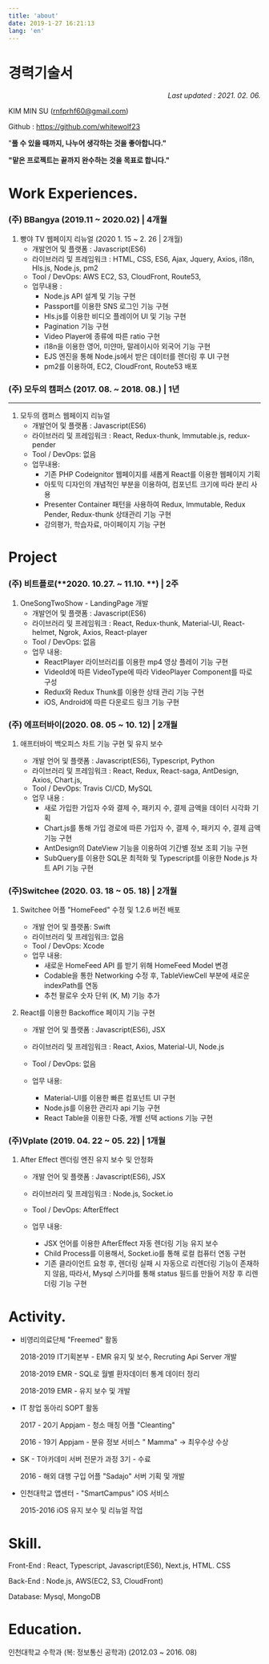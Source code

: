 ```yaml
---
title: 'about'
date: 2019-1-27 16:21:13
lang: 'en'
---
```


# 경력기술서

<div style="text-align: right"> <i>Last updated : 2021. 02. 06.</i> </div>

KIM MIN SU (rnfprhf60@gmail.com)

Github : https://github.com/whitewolf23

"**풀 수 있을 때까지, 나누어 생각하는 것을 좋아합니다."**

**"맡은 프로젝트는 끝까지 완수하는 것을 목표로 합니다."**

# Work Experiences.

### (주) BBangya (2019.11 ~ 2020.02) | 4개월

1. 빵야 TV 웹페이지 리뉴얼 (2020 1. 15 ~ 2. 26 | 2개월)
   - 개발언어 및 플랫폼 : Javascript(ES6)
   - 라이브러리 및 프레임워크 : HTML, CSS, ES6, Ajax, Jquery, Axios, i18n, Hls.js, Node.js, pm2
   - Tool / DevOps: AWS EC2, S3, CloudFront, Route53,
   - 업무내용 :
     - Node.js API 설계 및 기능 구현
     - Passport를 이용한 SNS 로그인 기능 구현
     - Hls.js를 이용한 비디오 플레이어 UI 및 기능 구현
     - Pagination 기능 구현
     - Video Player에 종류에 따른 ratio 구현
     - i18n을 이용한 영어, 미얀마, 말레이시아 외국어 기능 구현
     - EJS 엔진을 통해 Node.js에서 받은 데이터를 렌더링 후 UI 구현
     - pm2를 이용하여, EC2, CloudFront, Route53 배포

### (주) 모두의 캠퍼스 (2017. 08. ~ 2018. 08.) | 1년

---

1. 모두의 캠퍼스 웹페이지 리뉴얼
   - 개발언어 및 플랫폼 : Javascript(ES6)
   - 라이브러리 및 프레임워크 : React, Redux-thunk, Immutable.js, redux-pender
   - Tool / DevOps: 없음
   - 업무내용:
     - 기존 PHP Codeignitor 웹페이지를 새롭게 React를 이용한 웹페이지 기획
     - 아토믹 디자인의 개념적인 부분을 이용하여, 컴포넌트 크기에 따라 분리 사용
     - Presenter Container 패턴을 사용하여 Redux, Immutable, Redux Pender, Redux-thunk 상태관리 기능 구현
     - 강의평가, 학습자료, 마이페이지 기능 구현

# Project

### (주) 비트플로(**2020. 10.27. ~ 11.10. **) | 2주

1. OneSongTwoShow - LandingPage 개발
   - 개발언어 및 플랫폼 : Javascript(ES6)
   - 라이브러리 및 프레임워크 : React, Redux-thunk, Material-UI, React-helmet, Ngrok, Axios, React-player
   - Tool / DevOps: 없음
   - 업무 내용:
     - ReactPlayer 라이브러리를 이용한 mp4 영상 플레이 기능 구현
     - VideoId에 따른 VideoType에 따라 VideoPlayer Component를 따로 구성
     - Redux와 Redux Thunk를 이용한 상태 관리 기능 구현
     - iOS, Android에 따른 다운로드 링크 기능 구현

### (주) 에프터바이(2020. 08. 05 ~ 10. 12) | 2개월

1. 애프터바이 백오피스 차트 기능 구현 및 유지 보수

   - 개발 언어 및 플랫폼 : Javascript(ES6), Typescript, Python
   - 라이브러리 및 프레임워크 : React, Redux, React-saga, AntDesign, Axios, Chart.js,
   - Tool / DevOps: Travis CI/CD, MySQL
   - 업무 내용 :
     - 새로 가입한 가입자 수와 결제 수, 패키지 수, 결제 금액을 데이터 시각화 기획
     - Chart.js를 통해 가입 경로에 따른 가입자 수, 결제 수, 패키지 수, 결제 금액 기능 구현
     - AntDesign의 DateView 기능을 이용하여 기간별 정보 조회 기능 구현
     - SubQuery를 이용한 SQL문 최적화 및 Typescript를 이용한 Node.js 차트 API 기능 구현

### (주)Switchee (2020. 03. 18 ~ 05. 18) | 2개월

1. Switchee 어플 "HomeFeed" 수정 및 1.2.6 버전 배포

   - 개발 언어 및 플랫폼: Swift
   - 라이브러리 및 프레임워크: 없음
   - Tool / DevOps: Xcode
   - 업무 내용:
     - 새로운 HomeFeed API 를 받기 위해 HomeFeed Model 변경
     - Codable을 통한 Networking 수정 후, TableViewCell 부분에 새로운 indexPath를 연동
     - 추천 팔로우 숫자 단위 (K, M) 기능 추가

2. React를 이용한 Backoffice 페이지 기능 구현

   - 개발 언어 및 플랫폼 : Javascript(ES6), JSX
   - 라이브러리 및 프레임워크 : React, Axios, Material-UI, Node.js
   - Tool / DevOps: 없음
   - 업무 내용:

     - Material-UI를 이용한 빠른 컴포넌트 UI 구현
     - Node.js를 이용한 관리자 api 기능 구현
     - React Table을 이용한 다중, 개별 선택 actions 기능 구현

### (주)Vplate (2019. 04. 22 ~ 05. 22) | 1개월

1. After Effect 렌더링 엔진 유지 보수 및 안정화

   - 개발 언어 및 플랫폼 : Javascript(ES6), JSX
   - 라이브러리 및 프레임워크 : Node.js, Socket.io
   - Tool / DevOps: AfterEffect
   - 업무 내용:

     - JSX 언어를 이용한 AfterEffect 자동 렌더링 기능 유지 보수
     - Child Process를 이용해서, Socket.io를 통해 로컬 컴퓨터 연동 구현
     - 기존 클라이언트 요청 후, 렌더링 실패 시 자동으로 리렌더링 기능이 존재하지 않음, 따라서, Mysql 스키마를 통해 status 필드를 만들어 저장 후 리렌더링 기능 구현

# Activity.

- 비영리의료단체 "Freemed" 활동

  2018-2019 IT기획본부 - EMR 유지 및 보수, Recruting Api Server 개발

  2018-2019 EMR - SQL로 월별 환자데이터 통계 데이터 정리

  2018-2019 EMR - 유지 보수 및 개발

- IT 창업 동아리 SOPT 활동

  2017 - 20기 Appjam - 청소 매칭 어플 "Cleanting"

  2016 - 19기 Appjam - 분유 정보 서비스 " Mamma" → 최우수상 수상

- SK - T아카데미 서버 전문가 과정 3기 - 수료

  2016 - 해외 대행 구입 어플 "Sadajo" 서버 기획 및 개발

- 인천대학교 앱센터 - "SmartCampus" iOS 서비스

  2015-2016 iOS 유지 보수 및 리뉴얼 작업

# Skill.

Front-End : React, Typescript, Javascript(ES6), Next.js, HTML. CSS

Back-End : Node.js, AWS(EC2, S3, CloudFront)

Database: Mysql, MongoDB

# Education.

인천대학교 수학과 (복: 정보통신 공학과) (2012.03 ~ 2016. 08)
